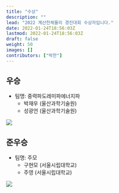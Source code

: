 ```yaml
---
title: "수상"
description: ""
lead: "2022 계산천체물리 경진대회 수상자입니다."
date: 2022-01-24T18:56:03Z
lastmod: 2022-01-24T18:56:03Z
draft: false
weight: 50
images: []
contributors: ["박찬"]
---
```


## 우승
* 팀명: 중력파도레미파에너지파
  * 박재우 (울산과학기술원)
  * 성광언 (울산과학기술원)

<img src='..\사진\images\P1030796_batch.jpg'>


## 준우승
* 팀명: 주모
  * 구현모 (서울시립대학교)
  * 주영 (서울시립대학교)

<img src='..\사진\images\P1030792_batch.jpg'>
